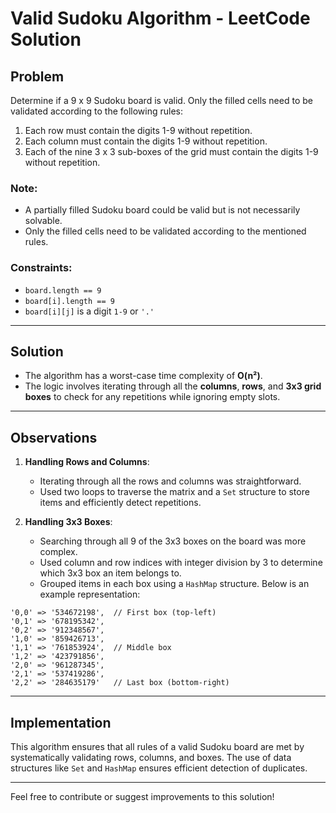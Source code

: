 # Valid Sudoku Algorithm - LeetCode Solution

## Problem
Determine if a 9 x 9 Sudoku board is valid. Only the filled cells need to be validated according to the following rules:

1. Each row must contain the digits 1-9 without repetition.
2. Each column must contain the digits 1-9 without repetition.
3. Each of the nine 3 x 3 sub-boxes of the grid must contain the digits 1-9 without repetition.

### Note:
- A partially filled Sudoku board could be valid but is not necessarily solvable.
- Only the filled cells need to be validated according to the mentioned rules.

### Constraints:
- `board.length == 9`
- `board[i].length == 9`
- `board[i][j]` is a digit `1-9` or `'.'`

---

## Solution

- The algorithm has a worst-case time complexity of **O(n²)**.
- The logic involves iterating through all the **columns**, **rows**, and **3x3 grid boxes** to check for any repetitions while ignoring empty slots.

---

## Observations

1. **Handling Rows and Columns**:
   - Iterating through all the rows and columns was straightforward.
   - Used two loops to traverse the matrix and a `Set` structure to store items and efficiently detect repetitions.

2. **Handling 3x3 Boxes**:
   - Searching through all 9 of the 3x3 boxes on the board was more complex.
   - Used column and row indices with integer division by 3 to determine which 3x3 box an item belongs to.
   - Grouped items in each box using a `HashMap` structure. Below is an example representation:

```text
'0,0' => '534672198',  // First box (top-left)
'0,1' => '678195342',
'0,2' => '912348567',
'1,0' => '859426713',
'1,1' => '761853924',  // Middle box
'1,2' => '423791856',
'2,0' => '961287345',
'2,1' => '537419286',
'2,2' => '284635179'   // Last box (bottom-right)
```

---

## Implementation

This algorithm ensures that all rules of a valid Sudoku board are met by systematically validating rows, columns, and boxes. The use of data structures like `Set` and `HashMap` ensures efficient detection of duplicates.

---

Feel free to contribute or suggest improvements to this solution!
